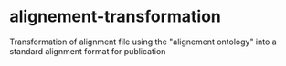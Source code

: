 # alignement-transformation
Transformation of alignment file using the "alignement ontology" into a standard alignment format for publication
